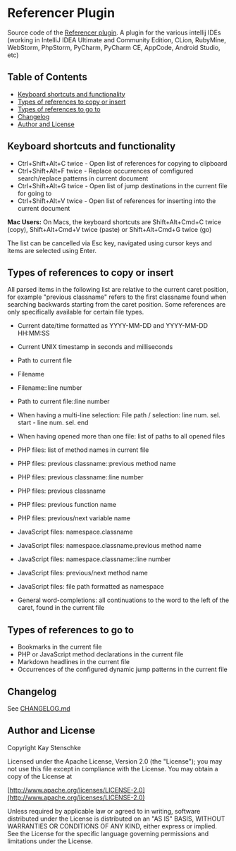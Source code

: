 # Referencer Plugin

Source code of the [Referencer plugin](http://plugins.intellij.net/plugin?pr=&pluginId=7104).
A plugin for the various intellij IDEs (working in IntelliJ IDEA Ultimate and Community Edition, 
CLion, RubyMine, WebStorm, PhpStorm, PyCharm, PyCharm CE, AppCode, Android Studio, etc)


## Table of Contents

* [Keyboard shortcuts and functionality](#keyboard-shortcuts-and-functionality)
* [Types of references to copy or insert](#types-of-references-to-copy-or-insert)
* [Types of references to go to](#types-of-references-to-go-to)
* [Changelog](#changelog)
* [Author and License](#author-and-license)


## Keyboard shortcuts and functionality

* Ctrl+Shift+Alt+C twice - Open list of references for copying to clipboard
* Ctrl+Shift+Alt+F twice - Replace occurrences of comfigured search/replace patterns in current document
* Ctrl+Shift+Alt+G twice - Open list of jump destinations in the current file for going to
* Ctrl+Shift+Alt+V twice - Open list of references for inserting into the current document

**Mac Users:** On Macs, the keyboard shortcuts are Shift+Alt+Cmd+C twice (copy), Shift+Alt+Cmd+V twice (paste) 
or Shift+Alt+Cmd+G twice (go)

The list can be cancelled via Esc key, navigated using cursor keys and items are selected using Enter.


## Types of references to copy or insert

All parsed items in the following list are relative to the current caret position,
for example "previous classname" refers to the first classname found when searching backwards starting
from the caret position. Some references are only specifically available for certain file types.

* Current date/time formatted as YYYY-MM-DD and YYYY-MM-DD HH:MM:SS
* Current UNIX timestamp in seconds and milliseconds

* Path to current file
* Filename
* Filename::line number
* Path to current file::line number
* When having a multi-line selection: File path / selection: line num. sel. start - line num. sel. end
* When having opened more than one file: list of paths to all opened files

* PHP files: list of method names in current file
* PHP files: previous classname::previous method name
* PHP files: previous classname::line number
* PHP files: previous classname
* PHP files: previous function name
* PHP files: previous/next variable name

* JavaScript files: namespace.classname
* JavaScript files: namespace.classname.previous method name
* JavaScript files: namespace.classname::line number
* JavaScript files: previous/next method name
* JavaScript files: file path formatted as namespace

* General word-completions: all continuations to the word to the left of the caret, found in the current file


## Types of references to go to

* Bookmarks in the current file
* PHP or JavaScript method declarations in the current file
* Markdown headlines in the current file
* Occurrences of the configured dynamic jump patterns in the current file


## Changelog

See [CHANGELOG.md](https://github.com/kstenschke/referencer-plugin/blob/master/CHANGELOG.md)


## Author and License

Copyright Kay Stenschke

Licensed under the Apache License, Version 2.0 (the "License");
you may not use this file except in compliance with the License.
You may obtain a copy of the License at

[http://www.apache.org/licenses/LICENSE-2.0](http://www.apache.org/licenses/LICENSE-2.0)

Unless required by applicable law or agreed to in writing, software
distributed under the License is distributed on an "AS IS" BASIS,
WITHOUT WARRANTIES OR CONDITIONS OF ANY KIND, either express or implied.
See the License for the specific language governing permissions and
limitations under the License.
